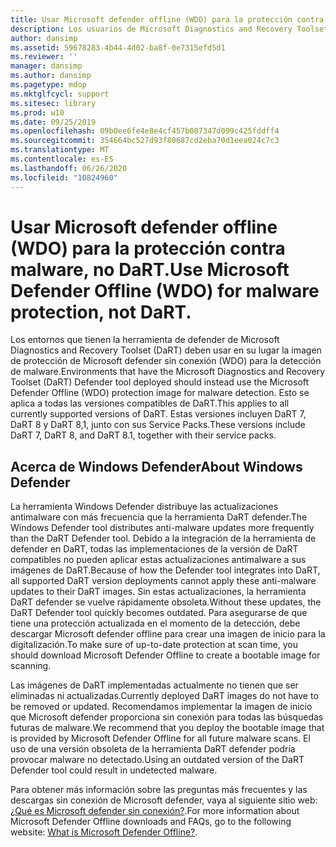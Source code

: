 ```yaml
---
title: Usar Microsoft defender offline (WDO) para la protección contra malware, pero no DaRT
description: Los usuarios de Microsoft Diagnostics and Recovery Toolset (DaRT) deben usar Microsoft defender offline (WDO) para la detección de malware
author: dansimp
ms.assetid: 59678283-4b44-4d02-ba8f-0e7315efd5d1
ms.reviewer: ''
manager: dansimp
ms.author: dansimp
ms.pagetype: mdop
ms.mktglfcycl: support
ms.sitesec: library
ms.prod: w10
ms.date: 09/25/2019
ms.openlocfilehash: 09b0ee6fe4e8e4cf457b007347d099c425fddff4
ms.sourcegitcommit: 354664bc527d93f80687cd2eba70d1eea024c7c3
ms.translationtype: MT
ms.contentlocale: es-ES
ms.lasthandoff: 06/26/2020
ms.locfileid: "10824960"
---
```

<!-- was:
# Microsoft Diagnostics and Recovery Toolset (DaRT) users should use Microsoft Defender Offline (WDO) for malware detection-->
# <span data-ttu-id="3d89e-103">Usar Microsoft defender offline (WDO) para la protección contra malware, no DaRT.</span><span class="sxs-lookup"><span data-stu-id="3d89e-103">Use Microsoft Defender Offline (WDO) for malware protection, not DaRT.</span></span>

<span data-ttu-id="3d89e-104">Los entornos que tienen la herramienta de defender de Microsoft Diagnostics and Recovery Toolset (DaRT) deben usar en su lugar la imagen de protección de Microsoft defender sin conexión (WDO) para la detección de malware.</span><span class="sxs-lookup"><span data-stu-id="3d89e-104">Environments that have the Microsoft Diagnostics and Recovery Toolset (DaRT) Defender tool deployed should instead use the Microsoft Defender Offline (WDO) protection image for malware detection.</span></span> <span data-ttu-id="3d89e-105">Esto se aplica a todas las versiones compatibles de DaRT.</span><span class="sxs-lookup"><span data-stu-id="3d89e-105">This applies to all currently supported versions of DaRT.</span></span> <span data-ttu-id="3d89e-106">Estas versiones incluyen DaRT 7, DaRT 8 y DaRT 8,1, junto con sus Service Packs.</span><span class="sxs-lookup"><span data-stu-id="3d89e-106">These versions include DaRT 7, DaRT 8, and DaRT 8.1, together with their service packs.</span></span>

## <span data-ttu-id="3d89e-107">Acerca de Windows Defender</span><span class="sxs-lookup"><span data-stu-id="3d89e-107">About Windows Defender</span></span>


<span data-ttu-id="3d89e-108">La herramienta Windows Defender distribuye las actualizaciones antimalware con más frecuencia que la herramienta DaRT defender.</span><span class="sxs-lookup"><span data-stu-id="3d89e-108">The Windows Defender tool distributes anti-malware updates more frequently than the DaRT Defender tool.</span></span> <span data-ttu-id="3d89e-109">Debido a la integración de la herramienta de defender en DaRT, todas las implementaciones de la versión de DaRT compatibles no pueden aplicar estas actualizaciones antimalware a sus imágenes de DaRT.</span><span class="sxs-lookup"><span data-stu-id="3d89e-109">Because of how the Defender tool integrates into DaRT, all supported DaRT version deployments cannot apply these anti-malware updates to their DaRT images.</span></span> <span data-ttu-id="3d89e-110">Sin estas actualizaciones, la herramienta DaRT defender se vuelve rápidamente obsoleta.</span><span class="sxs-lookup"><span data-stu-id="3d89e-110">Without these updates, the DaRT Defender tool quickly becomes outdated.</span></span> <span data-ttu-id="3d89e-111">Para asegurarse de que tiene una protección actualizada en el momento de la detección, debe descargar Microsoft defender offline para crear una imagen de inicio para la digitalización.</span><span class="sxs-lookup"><span data-stu-id="3d89e-111">To make sure of up-to-date protection at scan time, you should download Microsoft Defender Offline to create a bootable image for scanning.</span></span>

<span data-ttu-id="3d89e-112">Las imágenes de DaRT implementadas actualmente no tienen que ser eliminadas ni actualizadas.</span><span class="sxs-lookup"><span data-stu-id="3d89e-112">Currently deployed DaRT images do not have to be removed or updated.</span></span> <span data-ttu-id="3d89e-113">Recomendamos implementar la imagen de inicio que Microsoft defender proporciona sin conexión para todas las búsquedas futuras de malware.</span><span class="sxs-lookup"><span data-stu-id="3d89e-113">We recommend that you deploy the bootable image that is provided by Microsoft Defender Offline for all future malware scans.</span></span> <span data-ttu-id="3d89e-114">El uso de una versión obsoleta de la herramienta DaRT defender podría provocar malware no detectado.</span><span class="sxs-lookup"><span data-stu-id="3d89e-114">Using an outdated version of the DaRT Defender tool could result in undetected malware.</span></span>

<span data-ttu-id="3d89e-115">Para obtener más información sobre las preguntas más frecuentes y las descargas sin conexión de Microsoft defender, vaya al siguiente sitio web: [¿Qué es Microsoft defender sin conexión?](https://go.microsoft.com/fwlink/p/?LinkId=394127).</span><span class="sxs-lookup"><span data-stu-id="3d89e-115">For more information about Microsoft Defender Offline downloads and FAQs, go to the following website: [What is Microsoft Defender Offline?](https://go.microsoft.com/fwlink/p/?LinkId=394127).</span></span>

 

 





